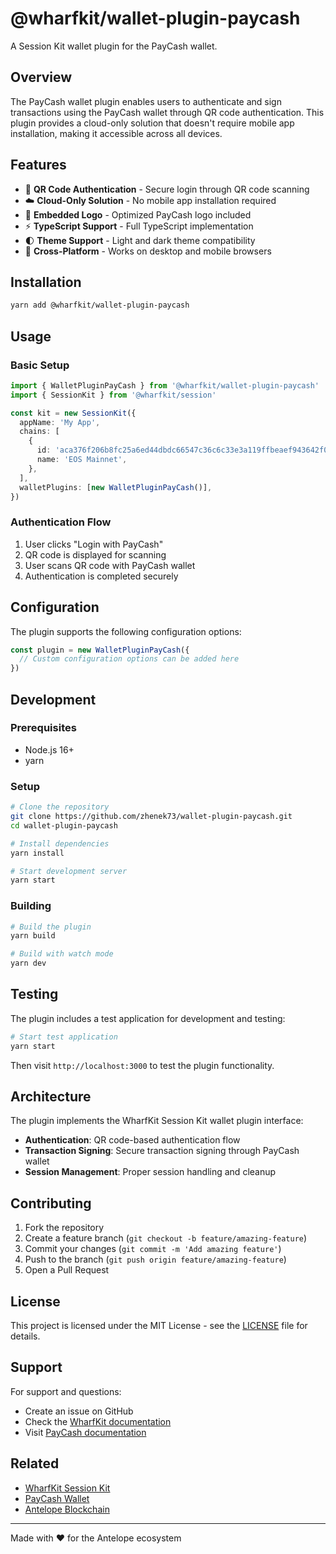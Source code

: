 # @wharfkit/wallet-plugin-paycash

A Session Kit wallet plugin for the PayCash wallet.

## Overview

The PayCash wallet plugin enables users to authenticate and sign transactions using the PayCash wallet through QR code authentication. This plugin provides a cloud-only solution that doesn't require mobile app installation, making it accessible across all devices.

## Features

- 🔐 **QR Code Authentication** - Secure login through QR code scanning
- ☁️ **Cloud-Only Solution** - No mobile app installation required
- 🎨 **Embedded Logo** - Optimized PayCash logo included
- ⚡ **TypeScript Support** - Full TypeScript implementation
- 🌓 **Theme Support** - Light and dark theme compatibility
- 📱 **Cross-Platform** - Works on desktop and mobile browsers

## Installation

```bash
yarn add @wharfkit/wallet-plugin-paycash
```

## Usage

### Basic Setup

```typescript
import { WalletPluginPayCash } from '@wharfkit/wallet-plugin-paycash'
import { SessionKit } from '@wharfkit/session'

const kit = new SessionKit({
  appName: 'My App',
  chains: [
    {
      id: 'aca376f206b8fc25a6ed44dbdc66547c36c6c33e3a119ffbeaef943642f0e906',
      name: 'EOS Mainnet',
    },
  ],
  walletPlugins: [new WalletPluginPayCash()],
})
```

### Authentication Flow

1. User clicks "Login with PayCash"
2. QR code is displayed for scanning
3. User scans QR code with PayCash wallet
4. Authentication is completed securely

## Configuration

The plugin supports the following configuration options:

```typescript
const plugin = new WalletPluginPayCash({
  // Custom configuration options can be added here
})
```

## Development

### Prerequisites

- Node.js 16+
- yarn

### Setup

```bash
# Clone the repository
git clone https://github.com/zhenek73/wallet-plugin-paycash.git
cd wallet-plugin-paycash

# Install dependencies
yarn install

# Start development server
yarn start
```

### Building

```bash
# Build the plugin
yarn build

# Build with watch mode
yarn dev
```

## Testing

The plugin includes a test application for development and testing:

```bash
# Start test application
yarn start
```

Then visit `http://localhost:3000` to test the plugin functionality.

## Architecture

The plugin implements the WharfKit Session Kit wallet plugin interface:

- **Authentication**: QR code-based authentication flow
- **Transaction Signing**: Secure transaction signing through PayCash wallet
- **Session Management**: Proper session handling and cleanup

## Contributing

1. Fork the repository
2. Create a feature branch (`git checkout -b feature/amazing-feature`)
3. Commit your changes (`git commit -m 'Add amazing feature'`)
4. Push to the branch (`git push origin feature/amazing-feature`)
5. Open a Pull Request

## License

This project is licensed under the MIT License - see the [LICENSE](LICENSE) file for details.

## Support

For support and questions:

- Create an issue on GitHub
- Check the [WharfKit documentation](https://wharfkit.com)
- Visit [PayCash documentation](https://pc4.store)

## Related

- [WharfKit Session Kit](https://github.com/wharfkit/session)
- [PayCash Wallet](https://pc4.store)
- [Antelope Blockchain](https://antelope.io)

---

Made with ❤️ for the Antelope ecosystem

